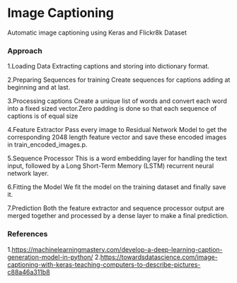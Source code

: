 # Image Captioning

Automatic image captioning using Keras and Flickr8k Dataset

### Approach

1.Loading Data 
    Extracting captions and storing into dictionary format.

2.Preparing Sequences for training
    Create sequences for captions adding <start> at beginning and <end> at last.

3.Processing captions
    Create a unique list of words and convert each word into a fixed sized vector.Zero padding is done so that each sequence of captions is of equal size

4.Feature Extractor
    Pass every image to Residual Network Model to get the corresponding 2048 length feature vector and save these encoded images in train_encoded_images.p.

5.Sequence Processor
    This is a word embedding layer for handling the text input, followed by a Long Short-Term Memory (LSTM) recurrent neural network layer.

6.Fitting the Model
     We fit the model on the training dataset and finally save it.

7.Prediction
     Both the feature extractor and sequence processor output are merged together and processed by a dense layer to make a final prediction.
  
 ### References
 
 1.https://machinelearningmastery.com/develop-a-deep-learning-caption-generation-model-in-python/
 2.https://towardsdatascience.com/image-captioning-with-keras-teaching-computers-to-describe-pictures-c88a46a311b8
 
    
  
     
    
  
